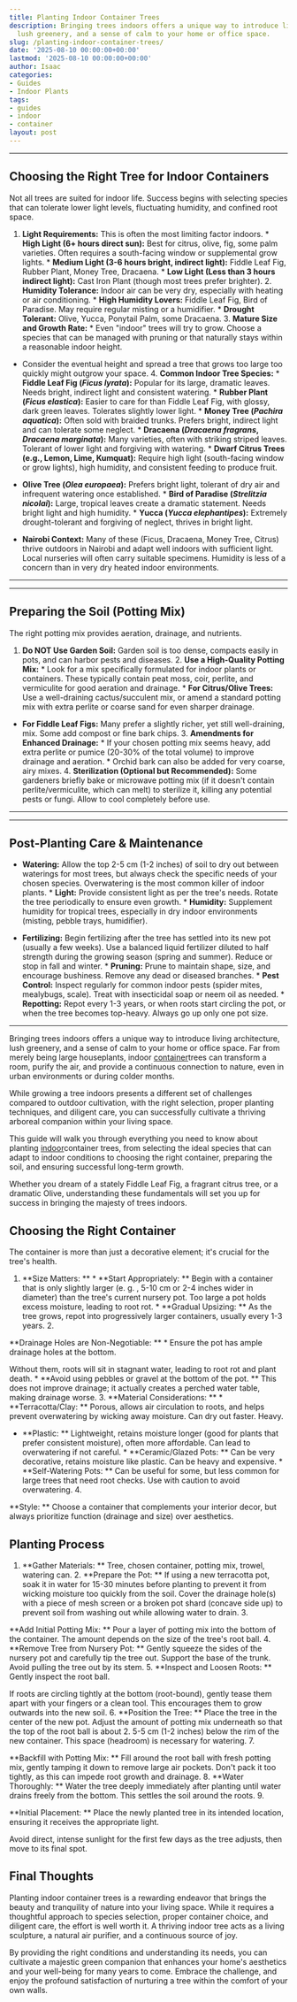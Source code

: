 ```yaml
---
title: Planting Indoor Container Trees
description: Bringing trees indoors offers a unique way to introduce living architecture,
  lush greenery, and a sense of calm to your home or office space.
slug: /planting-indoor-container-trees/
date: '2025-08-10 00:00:00+00:00'
lastmod: '2025-08-10 00:00:00+00:00'
author: Isaac
categories:
- Guides
- Indoor Plants
tags:
- guides
- indoor
- container
layout: post
---
```

---

## Choosing the Right Tree for Indoor Containers
Not all trees are suited for indoor life. Success begins with selecting species that can tolerate lower light levels, fluctuating humidity, and confined root space.
1. **Light Requirements:** This is often the most limiting factor indoors. * **High Light (6+ hours direct sun):** Best for citrus, olive, fig, some palm varieties. Often requires a south-facing window or supplemental grow lights. * **Medium Light (3-6 hours bright, indirect light):** Fiddle Leaf Fig, Rubber Plant, Money Tree, Dracaena. * **Low Light (Less than 3 hours indirect light):** Cast Iron Plant (though most trees prefer brighter). 2.
**Humidity Tolerance:** Indoor air can be very dry, especially with heating or air conditioning. * **High Humidity Lovers:** Fiddle Leaf Fig, Bird of Paradise. May require regular misting or a humidifier. * **Drought Tolerant:** Olive, Yucca, Ponytail Palm, some Dracaena. 3. **Mature Size and Growth Rate:** * Even "indoor" trees will try to grow. Choose a species that can be managed with pruning or that naturally stays within a reasonable indoor height.

* Consider the eventual height and spread  a tree that grows too large too quickly might outgrow your space. 4. **Common Indoor Tree Species:** * **Fiddle Leaf Fig (*Ficus lyrata*):** Popular for its large, dramatic leaves. Needs bright, indirect light and consistent watering. * **Rubber Plant (*Ficus elastica*):** Easier to care for than Fiddle Leaf Fig, with glossy, dark green leaves. Tolerates slightly lower light. * **Money Tree (*Pachira aquatica*):** Often sold with braided trunks.
Prefers bright, indirect light and can tolerate some neglect. * **Dracaena (*Dracaena fragrans*, *Dracaena marginata*):** Many varieties, often with striking striped leaves. Tolerant of lower light and forgiving with watering. * **Dwarf Citrus Trees (e.g., Lemon, Lime, Kumquat):** Require high light (south-facing window or grow lights), high humidity, and consistent feeding to produce fruit.

* **Olive Tree (*Olea europaea*):** Prefers bright light, tolerant of dry air and infrequent watering once established. * **Bird of Paradise (*Strelitzia nicolai*):** Large, tropical leaves create a dramatic statement. Needs bright light and high humidity. * **Yucca (*Yucca elephantipes*):** Extremely drought-tolerant and forgiving of neglect, thrives in bright light.

* **Nairobi Context:** Many of these (Ficus, Dracaena, Money Tree, Citrus) thrive outdoors in Nairobi and adapt well indoors with sufficient light. Local nurseries will often carry suitable specimens. Humidity is less of a concern than in very dry heated indoor environments.
---
---

## Preparing the Soil (Potting Mix)
The right potting mix provides aeration, drainage, and nutrients.
1. **Do NOT Use Garden Soil:** Garden soil is too dense, compacts easily in pots, and can harbor pests and diseases. 2. **Use a High-Quality Potting Mix:** * Look for a mix specifically formulated for indoor plants or containers. These typically contain peat moss, coir, perlite, and vermiculite for good aeration and drainage. * **For Citrus/Olive Trees:** Use a well-draining cactus/succulent mix, or amend a standard potting mix with extra perlite or coarse sand for even sharper drainage.

* **For Fiddle Leaf Figs:** Many prefer a slightly richer, yet still well-draining, mix. Some add compost or fine bark chips. 3. **Amendments for Enhanced Drainage:** * If your chosen potting mix seems heavy, add extra perlite or pumice (20-30% of the total volume) to improve drainage and aeration. * Orchid bark can also be added for very coarse, airy mixes. 4.
**Sterilization (Optional but Recommended):** Some gardeners briefly bake or microwave potting mix (if it doesn't contain perlite/vermiculite, which can melt) to sterilize it, killing any potential pests or fungi. Allow to cool completely before use.
---
---

## Post-Planting Care & Maintenance

* **Watering:** Allow the top 2-5 cm (1-2 inches) of soil to dry out between waterings for most trees, but always check the specific needs of your chosen species. Overwatering is the most common killer of indoor plants. * **Light:** Provide consistent light as per the tree's needs. Rotate the tree periodically to ensure even growth. * **Humidity:** Supplement humidity for tropical trees, especially in dry indoor environments (misting, pebble trays, humidifier).

* **Fertilizing:** Begin fertilizing after the tree has settled into its new pot (usually a few weeks). Use a balanced liquid fertilizer diluted to half strength during the growing season (spring and summer). Reduce or stop in fall and winter. * **Pruning:** Prune to maintain shape, size, and encourage bushiness. Remove any dead or diseased branches. * **Pest Control:** Inspect regularly for common indoor pests (spider mites, mealybugs, scale).
Treat with insecticidal soap or neem oil as needed. * **Repotting:** Repot every 1-3 years, or when roots start circling the pot, or when the tree becomes top-heavy. Always go up only one pot size.
---

Bringing trees indoors offers a unique way to introduce living architecture, lush greenery, and a sense of calm to your home or office space. Far from merely being large houseplants, indoor [container](https://pestpolicy.com/10-trees-to-grow-in-containers/)trees can transform a room, purify the air, and provide a continuous connection to nature, even in urban environments or during colder months.

While growing a tree indoors presents a different set of challenges compared to outdoor cultivation, with the right selection, proper planting techniques, and diligent care, you can successfully cultivate a thriving arboreal companion within your living space.

This guide will walk you through everything you need to know about planting [indoor](https://pestpolicy.com/best-indoor-flea-killer/)container trees, from selecting the ideal species that can adapt to indoor conditions to choosing the right container, preparing the soil, and ensuring successful long-term growth.

Whether you dream of a stately Fiddle Leaf Fig, a fragrant citrus tree, or a dramatic Olive, understanding these fundamentals will set you up for success in bringing the majesty of trees indoors.

##  Choosing the Right Container

The container is more than just a decorative element; it's crucial for the tree's health.

1. **Size Matters: ** * **Start Appropriately: ** Begin with a container that is only slightly larger (e. g. , 5-10 cm or 2-4 inches wider in diameter) than the tree's current nursery pot. Too large a pot holds excess moisture, leading to root rot. * **Gradual Upsizing: ** As the tree grows, repot into progressively larger containers, usually every 1-3 years. 2.

**Drainage Holes are Non-Negotiable: ** * Ensure the pot has ample drainage holes at the bottom.

Without them, roots will sit in stagnant water, leading to root rot and plant death. * **Avoid using pebbles or gravel at the bottom of the pot. ** This does not improve drainage; it actually creates a perched water table, making drainage worse. 3. **Material Considerations: ** * **Terracotta/Clay: ** Porous, allows air circulation to roots, and helps prevent overwatering by wicking away moisture. Can dry out faster. Heavy.

* **Plastic: ** Lightweight, retains moisture longer (good for plants that prefer consistent moisture), often more affordable. Can lead to overwatering if not careful. * **Ceramic/Glazed Pots: ** Can be very decorative, retains moisture like plastic. Can be heavy and expensive. * **Self-Watering Pots: ** Can be useful for some, but less common for large trees that need root checks. Use with caution to avoid overwatering. 4.

**Style: ** Choose a container that complements your interior decor, but always prioritize function (drainage and size) over aesthetics.

##  Planting Process

1. **Gather Materials: ** Tree, chosen container, potting mix, trowel, watering can. 2. **Prepare the Pot: ** If using a new terracotta pot, soak it in water for 15-30 minutes before planting to prevent it from wicking moisture too quickly from the soil. Cover the drainage hole(s) with a piece of mesh screen or a broken pot shard (concave side up) to prevent soil from washing out while allowing water to drain. 3.

**Add Initial Potting Mix: ** Pour a layer of potting mix into the bottom of the container. The amount depends on the size of the tree's root ball. 4. **Remove Tree from Nursery Pot: ** Gently squeeze the sides of the nursery pot and carefully tip the tree out. Support the base of the trunk. Avoid pulling the tree out by its stem. 5. **Inspect and Loosen Roots: ** Gently inspect the root ball.

If roots are circling tightly at the bottom (root-bound), gently tease them apart with your fingers or a clean tool. This encourages them to grow outwards into the new soil. 6. **Position the Tree: ** Place the tree in the center of the new pot. Adjust the amount of potting mix underneath so that the top of the root ball is about 2. 5-5 cm (1-2 inches) below the rim of the new container. This space (headroom) is necessary for watering. 7.

**Backfill with Potting Mix: ** Fill around the root ball with fresh potting mix, gently tamping it down to remove large air pockets. Don't pack it too tightly, as this can impede root growth and drainage. 8. **Water Thoroughly: ** Water the tree deeply immediately after planting until water drains freely from the bottom. This settles the soil around the roots. 9.

**Initial Placement: ** Place the newly planted tree in its intended location, ensuring it receives the appropriate light.

Avoid direct, intense sunlight for the first few days as the tree adjusts, then move to its final spot.

##  Final Thoughts

Planting indoor container trees is a rewarding endeavor that brings the beauty and tranquility of nature into your living space. While it requires a thoughtful approach to species selection, proper container choice, and diligent care, the effort is well worth it. A thriving indoor tree acts as a living sculpture, a natural air purifier, and a continuous source of joy.

By providing the right conditions and understanding its needs, you can cultivate a majestic green companion that enhances your home's aesthetics and your well-being for many years to come. Embrace the challenge, and enjoy the profound satisfaction of nurturing a tree within the comfort of your own walls.